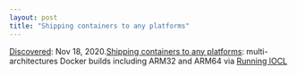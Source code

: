 ```yaml
---
layout: post
title: "Shipping containers to any platforms"
---
```

[Discovered](http://rolandtanglao.com/2020/07/29/p1-blogthis-checkvist-list-links-to-blog/): Nov 18, 2020.[Shipping containers to any platforms](https://www.padok.fr/en/blog/multi-architectures-docker-iot): multi-architectures Docker builds including ARM32 and ARM64 via [Running lOCL](https://blog.ouseful.info/2020/11/18/running-locl/)
